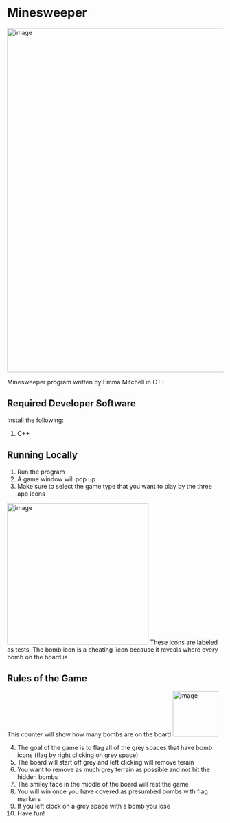 # Minesweeper
<img width="801" alt="image" src="https://github.com/user-attachments/assets/a7779108-23f7-46f8-96e4-41c8600a5539">

Minesweeper program written by Emma Mitchell in C++

## Required Developer Software
Install the following:
1. C++

## Running Locally
1. Run the program
2. A game window will pop up
3. Make sure to select the game type that you want to play by the three app icons
<img width="329" alt="image" src="https://github.com/user-attachments/assets/a2a9aaa8-1de7-4a1d-b029-cf475b014e35">
These icons are labeled as tests.
The bomb icon is a cheating iicon because it reveals where every bomb on the board is

## Rules of the Game

This counter will show how many bombs are on the board
<img width="106" alt="image" src="https://github.com/user-attachments/assets/b47e84dd-2bf1-49c0-b37a-f746ffc0fdb4">

4. The goal of the game is to flag all of the grey spaces that have bomb icons (flag by right clicking on grey space)
5. The board will start off grey and left clicking will remove terain
6. You want to remove as much grey terrain as possible and not hit the hidden bombs
7. The smiley face in the middle of the board will rest the game
8. You will win once you have covered as presumbed bombs with flag markers
9. If you left clock on a grey space with a bomb you lose
10. Have fun!

